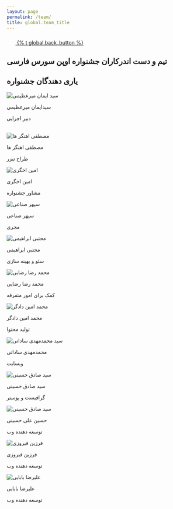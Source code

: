 ```yaml
---
layout: page
permalink: /team/
title: global.team_title
---
```


<section class="main-content">
   <div class="goback">
      <a href="{{ site.url }}/{{ site.lang }}" class="go-back">
         <svg width="24" height="24" viewBox="0 0 34 34" class="back-icon">
            <path fill="#FFFFFF" d="M17,33.5C7.9,33.5,0.5,26.1,0.5,17C0.5,7.9,7.9,0.5,17,0.5c9.1,0,16.5,7.4,16.5,16.5
               C33.5,26.1,26.1,33.5,17,33.5z M17,1.5C8.5,1.5,1.5,8.5,1.5,17s7,15.5,15.5,15.5s15.5-7,15.5-15.5S25.5,1.5,17,1.5z"></path>
            <path fill-rule="evenodd" clip-rule="evenodd" fill="#FFFFFF" d="M15.8,10c-0.3-0.3-0.8-0.3-1.1,0l-6.3,6.3c-0.3,0.3-0.3,0.8,0,1.1
               l6.3,6.2c0.3,0.3,0.8,0.3,1.1,0s0.3-0.8,0-1.1l-5-5h14.4c0.4,0,0.8-0.3,0.8-0.8S25.7,16,25.2,16H10.8l5-5
               C16.1,10.7,16.1,10.3,15.8,10z"></path>
         </svg>
         <span>
         {% t global.back_button %}
         </span>
      </a>
   </div>
   <div class="page-box-content">
   <div class="page-box-content-padding">
   <h1 class="page-box-content-title">تیم و دست اندرکاران جشنواره اوپن سورس فارسی</h1>
   <h2 class="page-box-content-title" id="یاری-دهندگان-جشنواره">یاری‌ دهندگان جشنواره</h2>
   <div class="team-item">
      <div class="team-info">
         <img class="team-img" src="{{ site.url }}/asset/image/team/iman-mirazimi.jpg" alt="سید ایمان میرعظیمی">
         <p class="team-name">سیدایمان میرعظیمی</p>
         <p class="team-role">دبیر اجرایی</p>
      </div>
   </div>
   <div class="clear"></div>
   <br>
   <div class="team-grid">
      <div class="team-item">
         <div class="team-info">
            <img class="team-img" src="{{ site.url }}/asset/image/team/ahangarha.jpg" alt="مصطفی اهنگر ها">
            <p class="team-name">مصطفی اهنگر ها</p>
            <p class="team-role">طراح تیزر</p>
         </div>
      </div>
      <div class="team-item">
         <div class="team-info">
            <img class="team-img" src="{{ site.url }}/asset/image/team/okhgari.jpg" alt="امین اخگری">
            <p class="team-name">امین اخگری</p>
            <p class="team-role">مشاور جشنواره</p>
         </div>
      </div>
      <div class="team-item">
         <div class="team-info">
            <img class="team-img" src="{{ site.url }}/asset/image/team/sanaee.jpg" alt="سپهر صناعی">
            <p class="team-name">سپهر صناعی</p>
            <p class="team-role">مجری</p>
         </div>
      </div>
      <div class="team-item">
         <div class="team-info">
            <img class="team-img" src="{{ site.url }}/asset/image/team/ebrahimi.jpg" alt="مجتبی ابراهیمی">
            <p class="team-name">مجتبی ابراهیمی</p>
            <p class="team-role">سئو و بهینه سازی</p>
         </div>
      </div>
      <div class="team-item">
         <div class="team-info">
            <img class="team-img" src="{{ site.url }}/asset/image/team/rezaii.jpg" alt="محمد رضا رضایی">
            <p class="team-name">محمد رضا رضایی</p>
            <p class="team-role">کمک برای امور متفرقه</p>
         </div>
      </div>
      <div class="team-item">
         <div class="team-info">
            <img class="team-img" src="{{ site.url }}/asset/image/team/dadgar.jpg" alt="محمد امین دادگر">
            <p class="team-name">محمد امین دادگر</p>
            <p class="team-role">تولید محتوا</p>
         </div>
      </div>
      <div class="team-item">
         <div class="team-info">
            <img class="team-img" src="{{ site.url }}/asset/image/team/sadati.jpeg" alt="سید محمدمهدی ساداتی">
            <p class="team-name">محمدمهدی ساداتی</p>
            <p class="team-role">وبسایت</p>
         </div>
      </div>
      <div class="team-item">
         <div class="team-info">
            <img class="team-img" src="{{ site.url }}/asset/image/team/hoseini.jpg" alt="سید صادق حسینی">
            <p class="team-name">سید صادق حسینی</p>
            <p class="team-role">گرافیست و پوستر</p>
         </div>
      </div>
      <div class="team-item">
         <div class="team-info">
            <img class="team-img" src="{{ site.url }}/asset/image/team/h-ali-hosseini.jpg" alt="سید صادق حسینی">
            <p class="team-name">حسین علی حسینی</p>
            <p class="team-role">توسعه دهنده وب</p>
         </div>
      </div>
      <div class="team-item">
         <div class="team-info">
            <img class="team-img" src="{{ site.url }}/asset/image/team/farzin-firoozi.jpg" alt="فرزین فیروزی">
            <p class="team-name">فرزین فیروزی</p>
            <p class="team-role">توسعه دهنده وب</p>
         </div>
      </div>
      <div class="team-item">
         <div class="team-info">
            <img class="team-img" src="{{ site.url }}/asset/image/team/alireza-babaii.jpg" alt="علیرضا بابایی">
            <p class="team-name">علیرضا بابایی</p>
            <p class="team-role">توسعه دهنده وب</p>
         </div>
      </div>
   </div>
</section>
